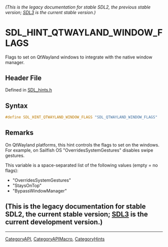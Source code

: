 ###### (This is the legacy documentation for stable SDL2, the previous stable version; [SDL3](https://wiki.libsdl.org/SDL3/) is the current stable version.)
# SDL_HINT_QTWAYLAND_WINDOW_FLAGS

Flags to set on QtWayland windows to integrate with the native window manager.

## Header File

Defined in [SDL_hints.h](https://github.com/libsdl-org/SDL/blob/SDL2/include/SDL_hints.h)

## Syntax

```c
#define SDL_HINT_QTWAYLAND_WINDOW_FLAGS "SDL_QTWAYLAND_WINDOW_FLAGS"
```

## Remarks

On QtWayland platforms, this hint controls the flags to set on the windows.
For example, on Sailfish OS "OverridesSystemGestures" disables swipe
gestures.

This variable is a space-separated list of the following values (empty = no
flags):

- "OverridesSystemGestures"
- "StaysOnTop"
- "BypassWindowManager"

## (This is the legacy documentation for stable SDL2, the current stable version; [SDL3](https://wiki.libsdl.org/SDL3/) is the current development version.)



----
[CategoryAPI](CategoryAPI), [CategoryAPIMacro](CategoryAPIMacro), [CategoryHints](CategoryHints)

